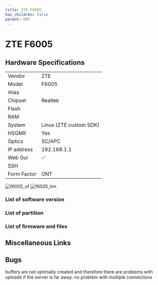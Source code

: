 ```yaml
---
title: ZTE F6005 
has_children: false
parent: ONT
---
```


# ZTE F6005

## Hardware Specifications

|          |               |
|----------|---------------|
| Vendor   | ZTE        |
| Model    | F6005      |
| Alias | |
| Chipset  | Realtek |
| Flash |  |
| RAM |   |
| System | Linux (ZTE custom SDK)  |
| HSGMII | Yes |
| Optics | SC/APC |
| IP address | 192.168.1.1  |
| Web Gui | ✅   |
| SSH | |
| Form Factor | ONT |

![f6005_of](../../assets/img/f6005_of.jpg)
![f6005_tim](../../assets/img/f6005_tim.jpg)

### List of software version
### List of partition
### List of firmware and files
## Miscellaneous Links

## Bugs

buffers are not optimally created and therefore there are problems with uploads if the server is far away. no problem with multiple connections
